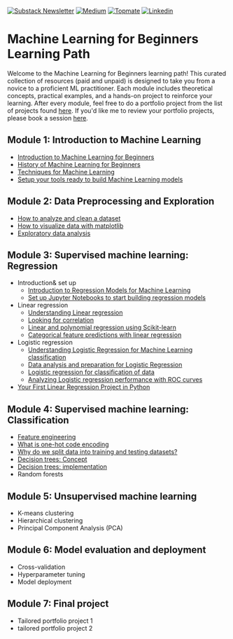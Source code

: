 [![Substack Newsletter](https://img.shields.io/badge/Substack-Newsletter-orange)](https://draleenababy.substack.com) [![Medium](https://img.shields.io/badge/Medium-12100E?style=flat&logo=medium&logoColor=white)](https://medium.com/@Dr.AleenaBaby)
[![Topmate](https://img.shields.io/badge/Topmate-Connect-blue)](https://topmate.io/dr_aleena_baby/) [![Linkedin](https://img.shields.io/badge/Linkedin-Connect-red)]([https://topmate.io/dr_aleena_baby/](https://www.linkedin.com/in/aleena-baby/))

# Machine Learning for Beginners Learning Path

Welcome to the Machine Learning for Beginners learning path! This curated collection of resources (paid and unpaid) is designed to take you from a novice to a proficient ML practitioner. Each module includes theoretical concepts, practical examples, and a hands-on project to reinforce your learning. After every module, feel free to do a portfolio project from the list of projects found [here](https://topmate.io/dr_aleena_baby/1248698). If you'd like me to review your portfolio projects, please book a session [here](https://topmate.io/dr_aleena_baby/1288122).

## Module 1: Introduction to Machine Learning
  - [Introduction to Machine Learning for Beginners](https://youtu.be/6mSx_KJxcHI?si=jc-O9BDEFg4WwFZN)
  - [History of Machine Learning for Beginners](https://youtu.be/N6wxM4wZ7V0?si=J4pdI73dae1t9oCs)
  - [Techniques for Machine Learning](https://youtu.be/4NGM0U2ZSHU?si=H-5tFzfMDeqgL8zz)
  - [Setup your tools ready to build Machine Learning models](https://youtu.be/-DfeD2k2Kj0?si=x17G3Sa2cZpWduuF)

## Module 2: Data Preprocessing and Exploration
  - [How to analyze and clean a dataset](https://youtu.be/5qGjczWTrDQ?si=XknlUgq5TQf2xkMg)
  - [How to visualize data with matplotlib](https://youtu.be/SbUkxH6IJo0?si=-7jLgTfxan-vU2lh)
  - [Exploratory data analysis](https://youtube.com/playlist?list=PLWKjhJtqVAblvI1i46ScbKV2jH1gdL7VQ&si=9wXassfHpPCqTPuy)

## Module 3: Supervised machine learning: Regression
  - Introduction& set up
    - [Introduction to Regression Models for Machine Learning](https://youtu.be/XA3OaoW86R8?si=uiQCSNvAOeLMJAh6)
    - [Set up Jupyter Notebooks to start building regression models](https://youtu.be/7E-jC8FLA2E?si=xzM0A9fCyR2FmMxI)
  - Linear regression
    - [Understanding Linear regression](https://youtu.be/CRxFT8oTDMg?si=nWAdm9VvxyiPLLSI)
    - [Looking for correlation](https://youtu.be/uoRq-lW2eQo?si=sAt2uUoSKKl5MfqG)
    - [Linear and polynomial regression using Scikit-learn](https://youtu.be/e4c_UP2fSjg?si=uG5tUJtakTMQgM56)
    - [Categorical feature predictions with linear regression](https://youtu.be/DYGliioIAE0?si=TE8R92KxIy5ltIYA)
  - Logistic regression 
    - [Understanding Logistic Regression for Machine Learning classification](https://youtu.be/KpeCT6nEpBY?si=D-HEE6LQfpXLBtiC)
    - [Data analysis and preparation for Logistic Regression](https://youtu.be/B2X4H9vcXTs?si=H80Z-eU13Icgjg1g)
    - [Logistic regression for classification of data](https://youtu.be/MmZS2otPrQ8?si=R3GD89YitVP4Z2BX)
    - [Analyzing Logistic regression performance with ROC curves](https://youtu.be/GApO575jTA0?si=vHyRzqtOlAWTp8Sf)
  - [Your First Linear Regression Project in Python](https://youtu.be/2xkXL5EUpS0?si=1VSMDIDo6d0vibFE)

## Module 4: Supervised machine learning: Classification 
  - [Feature engineering](https://youtu.be/uu8um0JmYA8?si=ZU63-C4P2MqRDOWX)
  - [What is one-hot code encoding](https://youtu.be/G2iVj7WKDFk?si=dX8YlfFyBgrV4j2r)
  - [Why do we split data into training and testing datasets?](https://youtu.be/dSCFk168vmo?si=zzeimBuPj7NBcQ0V)
  - [Decision trees: Concept](https://youtu.be/xDWZzD4TPO0?si=fNbPwUUY6j9GRh9R)
  - [Decision trees: implementation](https://youtu.be/wxS5P7yDHRA?si=wz4kGRsfbwuRzFl4)
  - Random forests

## Module 5: Unsupervised machine learning
  - K-means clustering
  - Hierarchical clustering
  - Principal Component Analysis (PCA)

## Module 6: Model evaluation and deployment
  - Cross-validation
  - Hyperparameter tuning
  - Model deployment
    
## Module 7: Final project
  - Tailored portfolio project 1
  - tailored portfolio project 2



